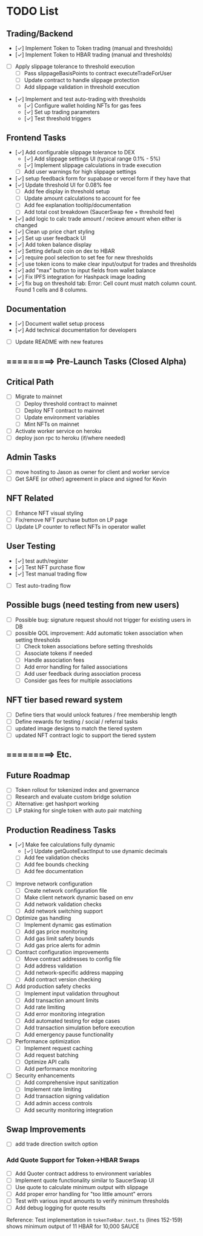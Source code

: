 # TODO List

## Trading/Backend

- [✓] Implement Token to Token trading (manual and thresholds)
- [✓] Implement Token to HBAR trading (manual and thresholds)
- [ ] Apply slippage tolerance to threshold execution
  - [ ] Pass slippageBasisPoints to contract executeTradeForUser
  - [ ] Update contract to handle slippage protection
  - [ ] Add slippage validation in threshold execution
- [✓] Implement and test auto-trading with thresholds
  - [✓] Configure wallet holding NFTs for gas fees
  - [✓] Set up trading parameters
  - [✓] Test threshold triggers

## Frontend Tasks

- [✓] Add configurable slippage tolerance to DEX
  - [✓] Add slippage settings UI (typical range 0.1% - 5%)
  - [✓] Implement slippage calculations in trade execution
  - [ ] Add user warnings for high slippage settings
- [✓] setup feedback form for supabase or vercel form if they have that
- [✓] Update threshold UI for 0.08% fee
  - [ ] Add fee display in threshold setup
  - [ ] Update amount calculations to account for fee
  - [ ] Add fee explanation tooltip/documentation
  - [ ] Add total cost breakdown (SaucerSwap fee + threshold fee)
- [✓] add logic to calc trade amount / recieve amount when either is changed
- [✓] Clean up price chart styling
- [✓] Set up user feedback UI
- [✓] Add token balance display
- [✓] Setting default coin on dex to HBAR
- [✓] require pool selection to set fee for new thresholds
- [✓] use token icons to make clear input/output for trades and thresholds
- [✓] add "max" button to input fields from wallet balance
- [✓] Fix IPFS integration for Hashpack image loading
- [✓] fix bug on threshold tab: Error: Cell count must match column count. Found 1 cells and 8 columns.

## Documentation

- [✓] Document wallet setup process
- [✓] Add technical documentation for developers
- [ ] Update README with new features

## =========> Pre-Launch Tasks (Closed Alpha)

## Critical Path

- [ ] Migrate to mainnet
  - [ ] Deploy threshold contract to mainnet
  - [ ] Deploy NFT contract to mainnet
  - [ ] Update environment variables
  - [ ] Mint NFTs on mainnet
- [ ] Activate worker service on heroku
- [ ] deploy json rpc to heroku (if/where needed)

## Admin Tasks

- [ ] move hosting to Jason as owner for client and worker service
- [ ] Get SAFE (or other) agreement in place and signed for Kevin

## NFT Related

- [ ] Enhance NFT visual styling
- [ ] Fix/remove NFT purchase button on LP page
- [ ] Update LP counter to reflect NFTs in operator wallet

## User Testing

- [✓] test auth/register
- [✓] Test NFT purchase flow
- [✓] Test manual trading flow
- [ ] Test auto-trading flow 

## Possible bugs (need testing from new users)

- [ ] Possible bug: signature request should not trigger for existing users in DB
- [ ] possible QOL improvement: Add automatic token association when setting thresholds
    - [ ] Check token associations before setting thresholds
    - [ ] Associate tokens if needed
    - [ ] Handle association fees
    - [ ] Add error handling for failed associations
    - [ ] Add user feedback during association process
    - [ ] Consider gas fees for multiple associations

## NFT tier based reward system

- [ ] Define tiers that would unlock features / free membership length
- [ ] Define rewards for testing / social / referral tasks
- [ ] updated image designs to match the tiered system
- [ ] updated NFT contract logic to support the tiered system

## =========> Etc.

## Future Roadmap

- [ ] Token rollout for tokenized index and governance
- [ ] Research and evaluate custom bridge solution
- [ ] Alternative: get hashport working
- [ ] LP staking for single token with auto pair matching

## Production Readiness Tasks

- [✓] Make fee calculations fully dynamic
  - [✓] Update getQuoteExactInput to use dynamic decimals
  - [ ] Add fee validation checks
  - [ ] Add fee bounds checking
  - [ ] Add fee documentation

- [ ] Improve network configuration
  - [ ] Create network configuration file
  - [ ] Make client network dynamic based on env
  - [ ] Add network validation checks
  - [ ] Add network switching support

- [ ] Optimize gas handling
  - [ ] Implement dynamic gas estimation
  - [ ] Add gas price monitoring
  - [ ] Add gas limit safety bounds
  - [ ] Add gas price alerts for admin

- [ ] Contract configuration improvements
  - [ ] Move contract addresses to config file
  - [ ] Add address validation
  - [ ] Add network-specific address mapping
  - [ ] Add contract version checking

- [ ] Add production safety checks
  - [ ] Implement input validation throughout
  - [ ] Add transaction amount limits
  - [ ] Add rate limiting
  - [ ] Add error monitoring integration
  - [ ] Add automated testing for edge cases
  - [ ] Add transaction simulation before execution
  - [ ] Add emergency pause functionality

- [ ] Performance optimization
  - [ ] Implement request caching
  - [ ] Add request batching
  - [ ] Optimize API calls
  - [ ] Add performance monitoring

- [ ] Security enhancements
  - [ ] Add comprehensive input sanitization
  - [ ] Implement rate limiting
  - [ ] Add transaction signing validation
  - [ ] Add admin access controls
  - [ ] Add security monitoring integration

## Swap Improvements

- [ ] add trade direction switch option

### Add Quote Support for Token->HBAR Swaps

- [ ] Add Quoter contract address to environment variables
- [ ] Implement quote functionality similar to SaucerSwap UI
- [ ] Use quote to calculate minimum output with slippage
- [ ] Add proper error handling for "too little amount" errors
- [ ] Test with various input amounts to verify minimum thresholds
- [ ] Add debug logging for quote results

Reference: Test implementation in `tokenToHbar.test.ts` (lines 152-159) shows minimum output of 11 HBAR for 10,000 SAUCE

